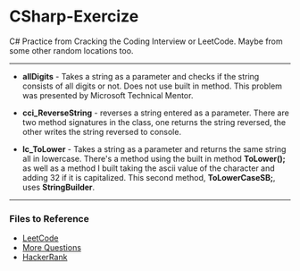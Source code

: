 # CSharp-Exercize

C# Practice from Cracking the Coding Interview or LeetCode. Maybe from some other random locations too.

-----------

- **allDigits** - Takes a string as a parameter and checks if the string consists of all digits or not. Does not use built in method. This problem was presented by Microsoft Technical Mentor.

- **cci_ReverseString** - reverses a string entered as a parameter. There are two method signatures in the class, one returns the string reversed, the other writes the string reversed to console.

- **lc_ToLower** - Takes a string as a parameter and returns the same string all in lowercase. There's a method using the built in method **ToLower();** as well as a method I built taking the ascii value of the character and adding 32 if it is capitalized. This second method, **ToLowerCaseSB;**, uses **StringBuilder**.


-----------

### Files to Reference

- [LeetCode](http://www.leetcode.com)
- [More Questions](https://ankitsharmablogs.com/csharp-coding-questions-for-technical-interviews/)
- [HackerRank](http://www.hackerrank.com)

